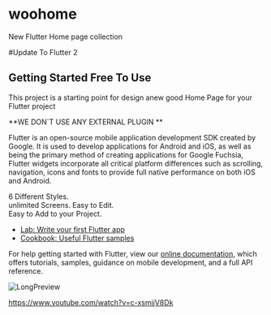 # woohome

New Flutter Home page collection

#Update To Flutter 2

## Getting Started Free To Use

This project is a starting point for design anew good Home Page for your Flutter project


**WE DON`T USE ANY EXTERNAL PLUGIN **

Flutter is an open-source mobile application development SDK created by Google. It is used to develop applications for Android and iOS, as well as being the primary method of creating applications for Google Fuchsia, Flutter widgets incorporate all critical platform differences such as scrolling, navigation, icons and fonts to provide full native performance on both iOS and Android.

6 Different Styles.  
unlimited Screens. 
Easy to Edit.  
Easy to Add to your Project.  



- [Lab: Write your first Flutter app](https://flutter.dev/docs/get-started/codelab)
- [Cookbook: Useful Flutter samples](https://flutter.dev/docs/cookbook)

For help getting started with Flutter, view our
[online documentation](https://flutter.dev/docs), which offers tutorials,
samples, guidance on mobile development, and a full API reference.

![LongPreview](https://user-images.githubusercontent.com/14914651/91991858-bab8a700-ed33-11ea-8edb-3dfeb610f0dc.png)

https://www.youtube.com/watch?v=c-xsmjjV8Dk
